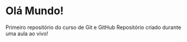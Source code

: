 # Olá Mundo!
 Primeiro repositório do curso de Git e GitHub
 Repositório criado durante uma aula ao vivo!

